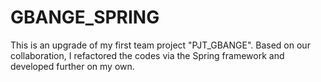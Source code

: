 # GBANGE_SPRING
This is an upgrade of my first team project "PJT_GBANGE". Based on our collaboration, I refactored the codes via the Spring framework and developed further on my own.
